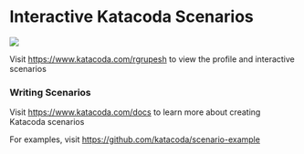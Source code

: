# Interactive Katacoda Scenarios

[![](http://shields.katacoda.com/katacoda/rgrupesh/count.svg)](https://www.katacoda.com/rgrupesh "Get your profile on Katacoda.com")

Visit https://www.katacoda.com/rgrupesh to view the profile and interactive scenarios

### Writing Scenarios
Visit https://www.katacoda.com/docs to learn more about creating Katacoda scenarios

For examples, visit https://github.com/katacoda/scenario-example
